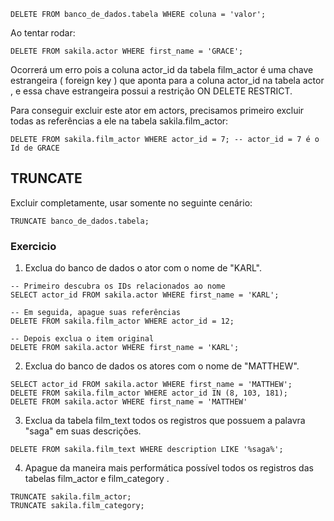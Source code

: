 ```
DELETE FROM banco_de_dados.tabela WHERE coluna = 'valor';
```

Ao tentar rodar:
```
DELETE FROM sakila.actor WHERE first_name = 'GRACE';
```

Ocorrerá um erro pois a coluna actor_id da tabela film_actor é uma chave estrangeira ( foreign key ) que aponta para a coluna actor_id na tabela actor , e essa chave estrangeira possui a restrição ON DELETE RESTRICT.

Para conseguir excluir este ator em actors, precisamos primeiro excluir todas as referências a ele na tabela sakila.film_actor:
```
DELETE FROM sakila.film_actor WHERE actor_id = 7; -- actor_id = 7 é o Id de GRACE
```

## TRUNCATE
Excluir completamente, usar somente no seguinte cenário:
```
TRUNCATE banco_de_dados.tabela;
```

### Exercicio
1. Exclua do banco de dados o ator com o nome de "KARL".
```
-- Primeiro descubra os IDs relacionados ao nome
SELECT actor_id FROM sakila.actor WHERE first_name = 'KARL';

-- Em seguida, apague suas referências
DELETE FROM sakila.film_actor WHERE actor_id = 12;

-- Depois exclua o item original
DELETE FROM sakila.actor WHERE first_name = 'KARL';
```

2. Exclua do banco de dados os atores com o nome de "MATTHEW".
```
SELECT actor_id FROM sakila.actor WHERE first_name = 'MATTHEW';
DELETE FROM sakila.film_actor WHERE actor_id IN (8, 103, 181);
DELETE FROM sakila.actor WHERE first_name = 'MATTHEW'
```

3. Exclua da tabela film_text todos os registros que possuem a palavra "saga" em suas descrições.
```
DELETE FROM sakila.film_text WHERE description LIKE '%saga%';
```

4. Apague da maneira mais performática possível todos os registros das tabelas film_actor e film_category .
```
TRUNCATE sakila.film_actor;
TRUNCATE sakila.film_category;
```
